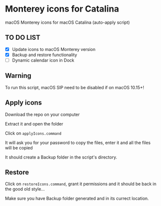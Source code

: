 # Monterey icons for Catalina 

macOS Monterey icons for macOS Catalina (auto-apply script)


## TO DO LIST

- [x] Update icons to macOS Monterey version
- [x] Backup and restore functionality
- [ ] Dynamic calendar icon in Dock

## Warning

To run this script, macOS SIP need to be disabled if on macOS 10.15+!

## Apply icons

Download the repo on your computer

Extract it and open the folder

Click on ``applyIcons.command``

It will ask you for your password to copy the files, enter it and all the files will be copied

It should create a Backup folder in the script's directory. 

## Restore

Click on ``restoreIcons.command``, grant it permissions and it should be back in the good old style...

Make sure you have Backup folder generated and in its currect location. 

